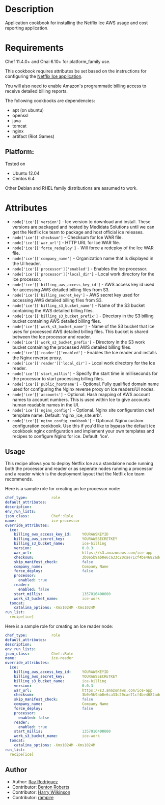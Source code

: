 Description
===========

Application cookbook for installing the Netflix Ice AWS usage
and cost reporting application.

Requirements
============

Chef 11.4.0+ and Ohai 6.10+ for platform_family use.

This cookbook requires attributes be set based on the instructions for 
configuring the [Netflix Ice application](https://github.com/Netflix/ice).

You will also need to enable Amazon's programmatic billing access to 
receive detailed billing reports.

The following cookbooks are dependencies:

* apt (on ubuntu)
* openssl
* java
* tomcat
* nginx
* artifact (Riot Games)

## Platform:

Tested on 

* Ubuntu 12.04
* Centos 6.4

Other Debian and RHEL family distributions are assumed to work.

Attributes
==========

* `node['ice']['version']` - Ice version to download and install.  These 
versions are packaged and hosted by Medidata Solutions until we can get the 
Netflix Ice team to package and host official ice releases.
* `node['ice']['checksum']` - Checksum for Ice WAR file.
* `node['ice']['war_url']` - HTTP URL for Ice WAR file.
* `node['ice']['force_redeploy']` - Will force a redeploy of the Ice WAR file.
* `node['ice']['company_name']` - Organization name that is displayed in the 
UI header.
* `node['ice']['processor']['enabled']` - Enables the Ice processor.
* `node['ice']['processor']['local_dir']` - Local work directory for the Ice
processor.
* `node['ice']['billing_aws_access_key_id']` - AWS access key id used for
accessing AWS detailed billing files from S3.
* `node['ice']['billing_secret_key']` - AWS secret key used for
accessing AWS detailed billing files from S3.
* `node['ice']['billing_s3_bucket_name']` - Name of the S3 bucket containing
the AWS detailed billing files.
* `node['ice']['billing_s3_bucket_prefix']` - Directory in the S3 billing bucket 
containing AWS detailed billing files.
* `node['ice']['work_s3_bucket_name']` - Name of the S3 bucket that Ice uses 
for processed AWS detailed billing files.  This bucket is shared between the Ice
processor and reader.
* `node['ice']['work_s3_bucket_prefix']` - Directory in the S3 work bucket 
containing the processed AWS detailed billing files.
* `node['ice']['reader']['enabled']` - Enables the Ice reader and installs the
Nginx reverse proxy.
* `node['ice']['reader']['local_dir']` - Local work directory for the Ice reader.
* `node['ice']['start_millis']` - Specify the start time in milliseconds for the 
processor to start processing billing files.
* `node['ice']['public_hostname']` - Optional. Fully qualified domain name used for 
configuring the Nginx reverse proxy on Ice readers/UI nodes.
* `node['ice']['accounts']` - Optional.  Hash mapping of AWS account names to 
account numbers.  This is used within Ice to give accounts human readable names 
in the UI.
* `node['ice']['nginx_config']` - Optional.  Nginx site configuration chef 
template name.  Default: 'nginx_ice_site.erb'.
* `node['ice']['nginx_config_cookbook']` - Optional. Nginx custom configuration
cookbook.  Use this if you'd like to bypass the default ice cookbook nginx 
configuration and implement your own templates and recipes to configure Nginx for
ice.  Default: 'ice'.

## Usage

This recipe allows you to deploy Netflix Ice as a standalone node running both the
processor and reader or as seperate nodes running a processor and a reader which is the
deployment layout that the Netflix Ice team recommends.

Here is a sample role for creating an Ice processor node:
```YAML
chef_type:           role
default_attributes:
description:         
env_run_lists:
json_class:          Chef::Role
name:                ice-processor
override_attributes:
  ice:
    billing_aws_access_key_id:     YOURAWSKEYID
    billing_aws_secret_key:        YOURAWSSECRETKEY
    billing_s3_bucket_name:        ice-billing
    version:                       0.0.3
    war_url:                       https://s3.amazonaws.com/ice-app
    checksum:                      3b0e5b9ab0e6ca33c20cae71cf4be4682add4a280ed039ef7469356627aab622 
    skip_manifest_check:           false
    company_name:                  Company Name
    force_deploy:                  false
    processor:
      enabled: true
    reader:
      enabled: false
    start_millis:                  1357016400000
    work_s3_bucket_name:           ice-work
  tomcat:
    catalina_options: -Xmx1024M -Xms1024M
run_list:
  recipe[ice]
```

Here is a sample role for creating an Ice reader node:
```YAML
chef_type:           role
default_attributes:
description:         
env_run_lists:
json_class:          Chef::Role
name:                ice-reader
override_attributes:
  ice:
    billing_aws_access_key_id:     YOURAWSKEYID
    billing_aws_secret_key:        YOURAWSSECRETKEY
    billing_s3_bucket_name:        ice-billing
    version:                       0.0.3
    war_url:                       https://s3.amazonaws.com/ice-app
    checksum:                      3b0e5b9ab0e6ca33c20cae71cf4be4682add4a280ed039ef7469356627aab622 
    skip_manifest_check:           false
    company_name:                  Company Name
    force_deploy:                  false
    processor:
      enabled: false
    reader:
      enabled: true
    start_millis:                  1357016400000
    work_s3_bucket_name:           ice-work
  tomcat:
    catalina_options: -Xmx1024M -Xms1024M
run_list:
  recipe[ice]
```

## Author

* Author: [Ray Rodriguez](https://github.com/rayrod2030)
* Contributor: [Benton Roberts](https://github.com/benton)
* Contributor: [Harry Wilkinson](https://github.com/harryw)
* Contributor: [rampire](https://github.com/rampire)
